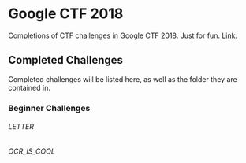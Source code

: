 # Google CTF 2018
Completions of CTF challenges in Google CTF 2018. Just for fun. [Link.](https://capturetheflag.withgoogle.com)
## Completed Challenges
Completed challenges will be listed here, as well as the folder they are contained in.
### Beginner Challenges
###### LETTER
###### OCR_IS_COOL
